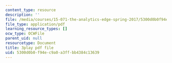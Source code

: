 ```yaml
---
content_type: resource
description: ''
file: /media/courses/15-071-the-analytics-edge-spring-2017/5300d0b0f94ec9a0a3ffbb4384c13639_xeszYyi9ooM.pdf
file_type: application/pdf
learning_resource_types: []
ocw_type: OCWFile
parent_uid: null
resourcetype: Document
title: 3play pdf file
uid: 5300d0b0-f94e-c9a0-a3ff-bb4384c13639
---
```

